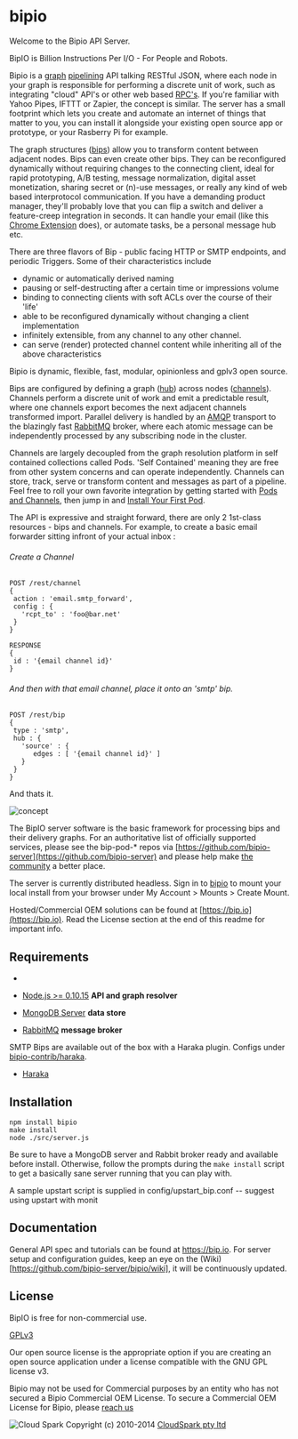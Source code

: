 bipio
=========

Welcome to the Bipio API Server. 

BipIO is Billion Instructions Per I/O - For People and Robots.  

Bipio is a [graph](http://en.wikipedia.org/wiki/Directed_graph) <a href="http://en.wikipedia.org/wiki/Pipeline_(software)">pipelining</a>
API talking RESTful JSON, where each node in your graph is responsible for performing a discrete unit of work, such as integrating "cloud" API's or other web 
based [RPC's](http://en.wikipedia.org/wiki/Remote_procedure_call).  If you're familiar with Yahoo Pipes, IFTTT or Zapier, the concept
is similar.  The server has a small footprint which lets you create and automate an internet of things that matter to you, you
can install it alongside your existing open source app or prototype, or your Rasberry Pi for example.

The graph structures ([bips](https://bip.io/docs/resource/rest/bip)) allow you to transform content between adjacent nodes.  Bips can even create other bips.
They can be reconfigured dynamically without requiring changes to the connecting client, ideal for rapid prototyping, A/B testing,
message normalization, digital asset monetization, sharing secret or (n)-use messages, or really any kind of web based interprotocol communication.
If you have a demanding product manager, they'll probably love that you can flip a switch and deliver a feature-creep integration in seconds.
It can handle your email (like this [Chrome Extension](http://goo.gl/ZVIkfr) does), or automate tasks, be a personal message hub etc.

There are three flavors of Bip - public facing HTTP or SMTP endpoints, and periodic Triggers.  Some of their characteristics include

 - dynamic or automatically derived naming
 - pausing or self-destructing after a certain time or impressions volume
 - binding to connecting clients with soft ACLs over the course of their 'life'
 - able to be reconfigured dynamically without changing a client implementation
 - infinitely extensible, from any channel to any other channel.
 - can serve (render) protected channel content while inheriting all of the above characteristics

Bipio is dynamic, flexible, fast, modular, opinionless and gplv3 open source.

Bips are configured by defining a graph ([hub](https://bip.io/docs/resource/rest/bip#resource_rest_bip_hubs)) across nodes ([channels](https://bip.io/docs/resource/rest/channel)).
Channels perform a discrete unit of work and emit a predictable result, where one channels export becomes the next adjacent channels transformed import.
Parallel delivery is handled by an [AMQP](http://en.wikipedia.org/wiki/Advanced_Message_Queuing_Protocol) transport to the blazingly 
fast [RabbitMQ](http://www.rabbitmq.com/) broker, where each atomic message can be independently processed by any subscribing node in the cluster.

Channels are largely decoupled from the graph resolution platform in self contained collections called Pods.  'Self Contained' meaning they are free
from other system concerns and can operate independently.  Channels can store, track, serve or transform content and messages as part of a pipeline.  Feel free to roll your 
own favorite integration by getting started with [Pods and Channels](https://github.com/bipio-server/bipio/wiki/Pods-and-Channels),
then jump in and [Install Your First Pod](https://github.com/bipio-server/bipio/wiki/Getting-Started-:--Installing-Pods).

The API is expressive and straight forward, there are only 2 1st-class resources - bips and channels.  For example, to create a basic email forwarder sitting infront of your actual
inbox :

###### Create a Channel
```
POST /rest/channel
{
 action : 'email.smtp_forward',
 config : {
   'rcpt_to' : 'foo@bar.net'
 }
}

RESPONSE
{
 id : '{email channel id}'
}
```

###### And then with that email channel,  place it onto an 'smtp' bip.
```
POST /rest/bip
{
 type : 'smtp',
 hub : {
   'source' : {
      edges : [ '{email channel id}' ]
   }
 }
}
```

And thats it.

![concept](https://bip.io/static/img/docs/bip_concept.png)

The BipIO server software is the basic framework for processing bips and their delivery graphs.  For an authoritative list of officially
supported services, please see the bip-pod-* repos via [https://github.com/bipio-server](https://github.com/bipio-server) and please help make 
[the community](https://groups.google.com/forum/#!forum/bipio-api) a better place.

The server is currently distributed headless.  Sign in to [bipio](https://bip.io)
to mount your local install from your browser under My Account > Mounts > Create Mount.

Hosted/Commercial OEM solutions can be found at [https://bip.io](https://bip.io). Read the License section at the end of this readme for important info.

## Requirements
-

  - [Node.js >= 0.10.15](http://nodejs.org) **API and graph resolver**
  - [MongoDB Server](http://www.mongodb.org) **data store**
  - [RabbitMQ](http://www.rabbitmq.com) **message broker**

SMTP Bips are available out of the box with a Haraka plugin.  Configs under [bipio-contrib/haraka](https://github.com/bipio-server/bipio-contrib).

  - [Haraka](https://github.com/baudehlo/Haraka)

## Installation

    npm install bipio
    make install
    node ./src/server.js

Be sure to have a MongoDB server and Rabbit broker ready and available before install.  Otherwise, follow the prompts
during the `make install` script to get a basically sane server running that you can play with.

A sample upstart script is supplied in config/upstart_bip.conf -- suggest using upstart with monit

## Documentation

General API spec and tutorials can be found at https://bip.io.  For server setup and configuration guides,
keep an eye on the (Wiki)[https://github.com/bipio-server/bipio/wiki], it will be continuously updated.

## License

BipIO is free for non-commercial use.

[GPLv3](http://www.gnu.org/copyleft/gpl.html)

Our open source license is the appropriate option if you are creating an open source application under a license compatible with the GNU GPL license v3. 

Bipio may not be used for Commercial purposes by an entity who has not secured a Bipio Commercial OEM License.  To secure a Commercial OEM License for Bipio,
please [reach us](mailto:enquiries@cloudspark.com.au)

![Cloud Spark](http://www.cloudspark.com.au/cdn/static/img/cs_logo.png "Cloud Spark - Rapid Web Stacks Built Beautifully")
Copyright (c) 2010-2014  [CloudSpark pty ltd](http://www.cloudspark.com.au)
